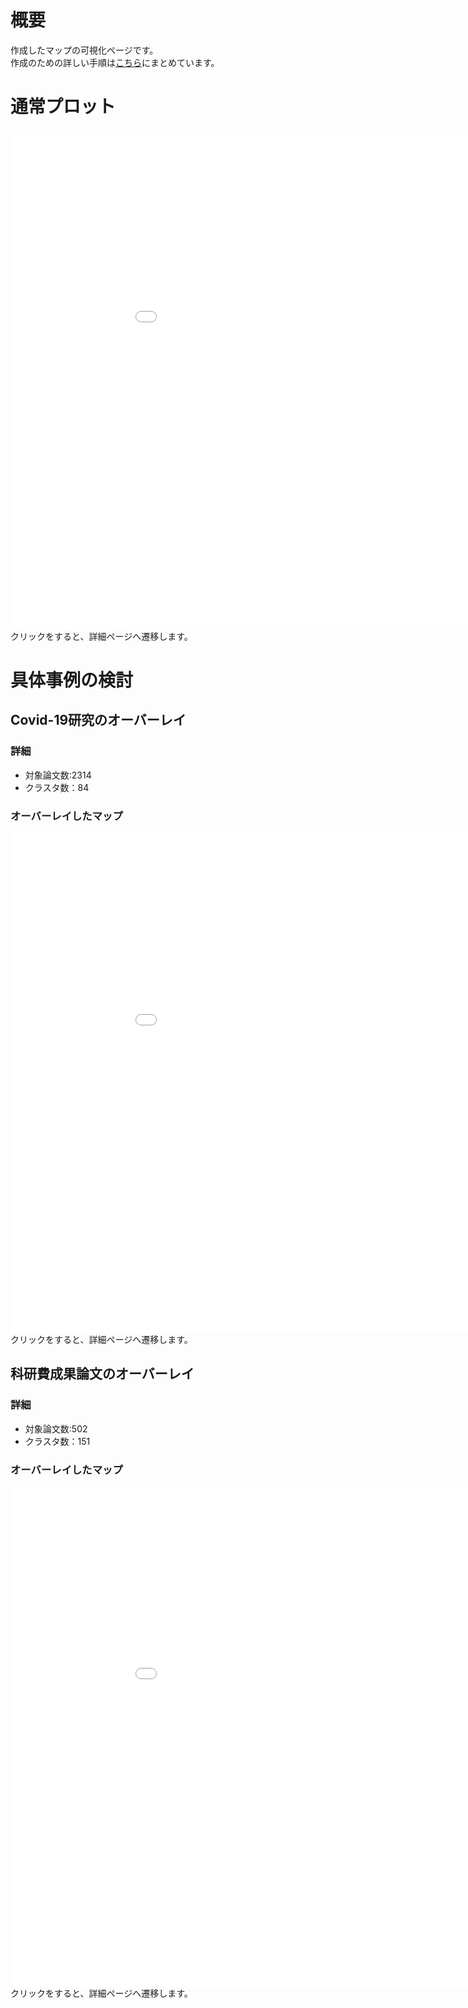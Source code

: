 # 概要   
作成したマップの可視化ページです。  
作成のための詳しい手順は[こちら](../procedure)にまとめています。  


# 通常プロット  
<iframe width="1000" height="800" frameborder="0" scrolling="no" src="base.html"></iframe>
クリックをすると、詳細ページへ遷移します。

# 具体事例の検討  
## Covid-19研究のオーバーレイ  
### 詳細
- 対象論文数:2314  
- クラスタ数：84  
### オーバーレイしたマップ  
<iframe width="1000" height="800" frameborder="0" scrolling="no" src="COVID.html"></iframe>
クリックをすると、詳細ページへ遷移します。

## 科研費成果論文のオーバーレイ  
### 詳細  
- 対象論文数:502  
- クラスタ数：151  
### オーバーレイしたマップ  
<iframe width="1000" height="800" frameborder="0" scrolling="no" src="KAKEN.html"></iframe>
クリックをすると、詳細ページへ遷移します。
